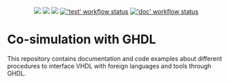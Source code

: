 <p align="center">
  <a title="Read the Docs" href="http://ghdl.readthedocs.io/en/latest/using/Synthesis.html"><img src="https://img.shields.io/readthedocs/ghdl.svg?longCache=true&style=flat-square&logo=read-the-docs&logoColor=e8ecef&label=ghdl.rtfd.io"></a><!--
  -->
  <a title="Site" href="https://ghdl.github.io/ghdl-cosim"><img src="https://img.shields.io/website.svg?label=ghdl.github.io%2Fghdl-cosim&longCache=true&style=flat-square&url=http%3A%2F%2Fghdl.github.io%2Fghdl-cosim%2Findex.html"></a><!--
  -->
  <a title="Join the chat at https://gitter.im/ghdl1/Lobby" href="https://gitter.im/ghdl1/Lobby?utm_source=badge&utm_medium=badge&utm_campaign=pr-badge&utm_content=badge"><img src="https://img.shields.io/badge/chat-on%20gitter-4db797.svg?longCache=true&style=flat-square&logo=gitter&logoColor=e8ecef"></a><!--
  -->
  <a title="'test' workflow status" href="https://github.com/ghdl/ghdl-cosim/actions?query=workflow%3Atest"><img alt="'test' workflow status" src="https://img.shields.io/github/workflow/status/ghdl/ghdl-cosim/test?longCache=true&style=flat-square&label=test&logo=github"></a><!--
  -->
  <a title="'doc' workflow status" href="https://github.com/ghdl/ghdl-cosim/actions?query=workflow%3Adoc"><img alt="'doc' workflow status" src="https://img.shields.io/github/workflow/status/ghdl/ghdl-cosim/doc?longCache=true&style=flat-square&label=doc&logo=github"></a><!--
  -->
</p>

# Co-simulation with GHDL

This repository contains documentation and code examples about different procedures to interface VHDL with foreign languages and tools through GHDL.